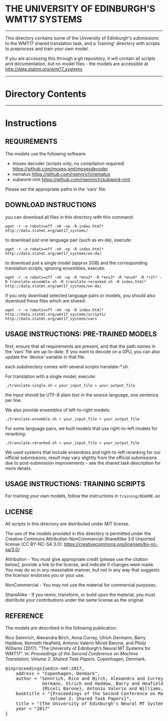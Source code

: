 # THE UNIVERSITY OF EDINBURGH'S WMT17 SYSTEMS
-------------------------------------------

This directory contains some of the University of Edinburgh's
submissions to the WMT17 shared translation task, and a 'training'
directory with scripts to preprocess and train your own model.

If you are accessing this through a git repository, it will contain all scripts and documentation,
but no model files - the models are accessible at http://data.statmt.org/wmt17_systems

---
# Directory Contents
------------
# Instructions

REQUIREMENTS
------------

The models use the following software:

 - moses decoder (scripts only; no compilation required) https://github.com/moses-smt/mosesdecoder
 - nematus https://github.com/rsennrich/nematus
 - subword-nmt https://github.com/rsennrich/subword-nmt

Please set the appropriate paths in the 'vars' file.


DOWNLOAD INSTRUCTIONS
---------------------

you can download all files in this directory with this command:

```
wget -r -e robots=off -nH -np -R index.html* http://data.statmt.org/wmt17_systems/
```

to download just one language pair (such as en-de), execute:

```
wget -r -e robots=off -nH -np -R index.html* http://data.statmt.org/wmt17_systems/en-de/
```

to download just a single model (approx 2GB) and the corresponding translation scripts, ignoring ensembles, execute:

```
wget -r -e robots=off -nH -np -R *ens2* -R *ens3* -R *ens4* -R *r2l* -R translate-ensemble.sh -R translate-reranked.sh -R index.html* http://data.statmt.org/wmt17_systems/en-de/
```

if you only download selected language pairs or models, you should also download these files which are shared:

```
wget -r -e robots=off -nH -np -R index.html* http://data.statmt.org/wmt17_systems/scripts/ http://data.statmt.org/wmt17_systems/vars
```


USAGE INSTRUCTIONS: PRE-TRAINED MODELS
--------------------------------------

first, ensure that all requirements are present, and that the path names in the 'vars' file are up-to-date.
If you want to decode on a GPU, you can also update the 'device' variable in that file.

each subdirectory comes with several scripts translate-*.sh.

For translation with a single model, execute:

```
./translate-single.sh < your_input_file > your_output_file
```

the input should be UTF-8 plain text in the source language, one sentence per line.

We also provide ensembles of left-to-right models:

```
./translate-ensemble.sh < your_input_file > your_output_file
```

For some language pairs, we built models that use right-to-left models for reranking:

```
./translate-reranked.sh < your_input_file > your_output_file
```

We used systems that include ensembles and right-to-left reranking for
our official submissions; result may vary slightly from the official
submissions due to post-submission improvements - see the shared task
description for more details.

USAGE INSTRUCTIONS: TRAINING SCRIPTS
------------------------------------

For training your own models, follow the instructions in `training/README.md`

LICENSE
-------

All scripts in this directory are distributed under MIT license.

The use of the models provided in this directory is permitted under
the Creative Commons Attribution-NonCommercial-ShareAlike 3.0 Unported
license (CC BY-NC-SA 3.0):
https://creativecommons.org/licenses/by-nc-sa/3.0/

Attribution - You must give appropriate credit [please use the
citation below], provide a link to the license, and indicate if
changes were made. You may do so in any reasonable manner, but not in
any way that suggests the licensor endorses you or your use.

NonCommercial - You may not use the material for commercial purposes.

ShareAlike - If you remix, transform, or build upon the material, you
must distribute your contributions under the same license as the
original.


REFERENCE
---------

The models are described in the following publication:

Rico Sennrich, Alexandra Birch, Anna Currey, Ulrich Germann, Barry Haddow, Kenneth Heafield, Antonio Valerio Miceli Barone, and Philip Williams (2017).
"The University of Edinburgh’s Neural MT Systems for WMT17".
In: _Proceedings of the Second Conference on Machine Translation, Volume 2: Shared Task Papers_.
Copenhagen, Denmark.

<pre class=bibtex>
@inproceedings{uedin-nmt:2017,
    address = "Copenhagen, Denmark",
    author = "Sennrich, Rico and Birch, Alexandra and Currey, Anna and 
              Germann, Ulrich and Haddow, Barry and Heafield, Kenneth and 
              {Miceli Barone}, Antonio Valerio and Williams, Philip",
    booktitle = "{Proceedings of the Second Conference on Machine Translation, 
                 Volume 2: Shared Task Papers}",
    title = "{The University of Edinburgh's Neural MT Systems for WMT17}",
    year = "2017"
}
</pre>

